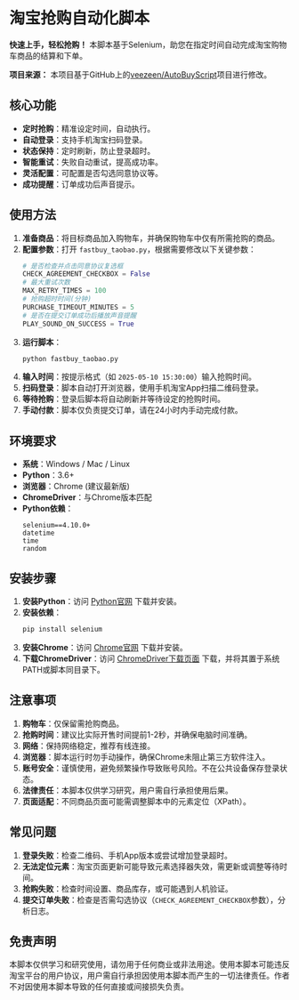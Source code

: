 # 淘宝抢购自动化脚本

**快速上手，轻松抢购！** 本脚本基于Selenium，助您在指定时间自动完成淘宝购物车商品的结算和下单。

**项目来源：** 本项目基于GitHub上的[veezeen/AutoBuyScript](https://github.com/veezean/AutoBuyScripts)项目进行修改。

## 核心功能

- **定时抢购**：精准设定时间，自动执行。
- **自动登录**：支持手机淘宝扫码登录。
- **状态保持**：定时刷新，防止登录超时。
- **智能重试**：失败自动重试，提高成功率。
- **灵活配置**：可配置是否勾选同意协议等。
- **成功提醒**：订单成功后声音提示。

## 使用方法

1.  **准备商品**：将目标商品加入购物车，并确保购物车中仅有所需抢购的商品。
2.  **配置参数**：打开 `fastbuy_taobao.py`，根据需要修改以下关键参数：
    ```python
    # 是否检查并点击同意协议复选框
    CHECK_AGREEMENT_CHECKBOX = False
    # 最大重试次数
    MAX_RETRY_TIMES = 100
    # 抢购超时时间(分钟)
    PURCHASE_TIMEOUT_MINUTES = 5
    # 是否在提交订单成功后播放声音提醒
    PLAY_SOUND_ON_SUCCESS = True
    ```
3.  **运行脚本**：
    ```bash
    python fastbuy_taobao.py
    ```
4.  **输入时间**：按提示格式（如 `2025-05-10 15:30:00`）输入抢购时间。
5.  **扫码登录**：脚本自动打开浏览器，使用手机淘宝App扫描二维码登录。
6.  **等待抢购**：登录后脚本将自动刷新并等待设定的抢购时间。
7.  **手动付款**：脚本仅负责提交订单，请在24小时内手动完成付款。

## 环境要求

- **系统**：Windows / Mac / Linux
- **Python**：3.6+
- **浏览器**：Chrome (建议最新版)
- **ChromeDriver**：与Chrome版本匹配
- **Python依赖**：
    ```
    selenium==4.10.0+
    datetime
    time
    random
    ```

## 安装步骤

1.  **安装Python**：访问 [Python官网](https://www.python.org/downloads/) 下载并安装。
2.  **安装依赖**：
    ```bash
    pip install selenium
    ```
3.  **安装Chrome**：访问 [Chrome官网](https://www.google.com/chrome/) 下载并安装。
4.  **下载ChromeDriver**：访问 [ChromeDriver下载页面](https://getwebdriver.com/chromedriver) 下载，并将其置于系统PATH或脚本同目录下。

## 注意事项

1.  **购物车**：仅保留需抢购商品。
2.  **抢购时间**：建议比实际开售时间提前1-2秒，并确保电脑时间准确。
3.  **网络**：保持网络稳定，推荐有线连接。
4.  **浏览器**：脚本运行时勿手动操作，确保Chrome未阻止第三方软件注入。
5.  **账号安全**：谨慎使用，避免频繁操作导致账号风险。不在公共设备保存登录状态。
6.  **法律责任**：本脚本仅供学习研究，用户需自行承担使用后果。
7.  **页面适配**：不同商品页面可能需调整脚本中的元素定位（XPath）。

## 常见问题

1.  **登录失败**：检查二维码、手机App版本或尝试增加登录超时。
2.  **无法定位元素**：淘宝页面更新可能导致元素选择器失效，需更新或调整等待时间。
3.  **抢购失败**：检查时间设置、商品库存，或可能遇到人机验证。
4.  **提交订单失败**：检查是否需勾选协议（`CHECK_AGREEMENT_CHECKBOX`参数），分析日志。

## 免责声明

本脚本仅供学习和研究使用，请勿用于任何商业或非法用途。使用本脚本可能违反淘宝平台的用户协议，用户需自行承担因使用本脚本而产生的一切法律责任。作者不对因使用本脚本导致的任何直接或间接损失负责。
